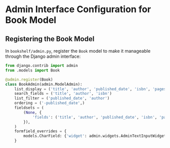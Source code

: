 # Admin Interface Configuration for Book Model

## Registering the Book Model

In `bookshelf/admin.py`, register the `Book` model to make it manageable through the Django admin interface:

```python
from django.contrib import admin
from .models import Book

@admin.register(Book)
class BookAdmin(admin.ModelAdmin):
    list_display = ('title', 'author', 'published_date', 'isbn', 'pages')
    search_fields = ('title', 'author', 'isbn')
    list_filter = ('published_date', 'author')
    ordering = ('-published_date',)
    fieldsets = (
        (None, {
            'fields': ('title', 'author', 'published_date', 'isbn', 'pages', 'cover')
        }),
    )
    formfield_overrides = {
        models.CharField: {'widget': admin.widgets.AdminTextInputWidget},
    }
